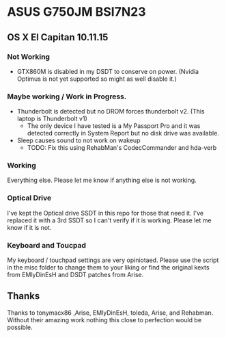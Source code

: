# ASUS G750JM BSI7N23
## OS X El Capitan 10.11.15  

### Not Working
 - GTX860M is disabled in my DSDT to conserve on power. (Nvidia Optimus is not yet supported so might as well disable it.)

### Maybe working / Work in Progress.
  - Thunderbolt is detected but no DROM forces thunderbolt v2. (This laptop is Thunderbolt v1)
    - The only device I have tested is a My Passport Pro and it was detected correctly in System Report but no disk drive was available.
  - Sleep causes sound to not work on wakeup
    - TODO: Fix this using RehabMan's CodecCommander and hda-verb
 
### Working
Everything else. Please let me know if anything else is not working.

### Optical Drive
I've kept the Optical drive SSDT in this repo for those that need it. I've replaced it with a 3rd SSDT 
so I can't verify if it is working. Please let me know if it is not.

### Keyboard and Toucpad

My keyboard / touchpad settings are very opiniotaed. Please use the script in the misc folder to 
change them to your liking or find the original kexts from EMlyDinEsH and DSDT patches from Arise.

## Thanks

Thanks to tonymacx86 ,Arise, EMlyDinEsH, toleda, Arise, and Rehabman. Without their amazing work nothing 
this close to perfection would be possible. 

